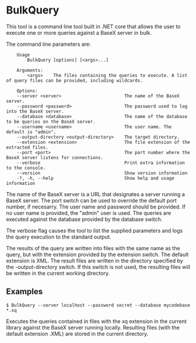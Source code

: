 # BulkQuery
This tool is a command line tool built in .NET core that allows the user to execute one or more queries against a BaseX server in bulk.

The command line parameters are:

        Usage
            BulkQuery [options] [<args>...]

        Arguments:
            <args>    The files containing the queries to execute. A list of query files can be provided, including wildcards.

        Options:
        --server <server>                        The name of the BaseX server.
        --password <password>                    The password used to log into the BaseX server.
        --database <database>                    The name of the database to be queries on the BaseX server.
        --username <username>                    The user name. The default is "admin".
        --output-directory <output-directory>    The target directory.
        --extension <extension>                  The file extension of the extracted files.
        --port <port>                            The port number where the BaseX server listens for connections.
        --verbose                                Print extra information to the console.
        --version                                Show version information
        -?, -h, --help                           Show help and usage information

The name of the BaseX server is a URL that designates a server running a BaseX server. The port switch can be used to override the default port number, if necesarry. The user name and password should be provided. If no user name is provided, the "admin" user is used. The queries are executed against the database provided by the database switch.

The verbose flag causes the tool to list the supplied parameters and logs the query execution to the standard output.

The results of the query are written into files with the same name as the query, but with the extension provided by the extension switch. The default extension is XML. The result files are written in the directory specified by the -output-directory switch. If this switch is not used, the resulting files will be written in the current working directory.

## Examples

    $ BulkQuery --server localhost --password secret --database mycodebase  *.xq

Executes the queries contained in files with the xq extension in the current library against the BaseX server running locally. Resulting files (with the default extension .XML) are stored in the current directory.
